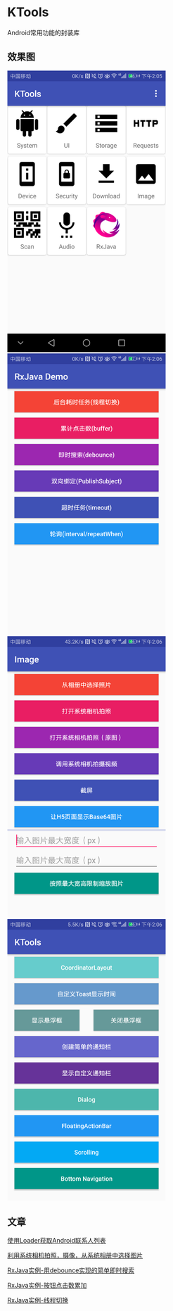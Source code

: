 # KTools
Android常用功能的封装库

## 效果图
<img src="/capture/home_page.png" width="360" height="640" alt="首页"/>
<img src="/capture/RxJava.png" width="360" height="640" alt="首页"/>
<img src="/capture/image.png" width="360" height="640" alt="首页"/>
<img src="/capture/ui.png" width="360" height="640" alt="首页"/>


## 文章
[使用Loader获取Android联系人列表](http://www.jianshu.com/p/b5147124590e)

[利用系统相机拍照，摄像，从系统相册中选择图片](http://www.jianshu.com/p/4afa67766ea4)

[RxJava实例-用debounce实现的简单即时搜索](http://www.jianshu.com/p/0f9ccb53f23b)

[RxJava实例-按钮点击数累加](http://www.jianshu.com/p/c1d559161d78)

[RxJava实例-线程切换](http://www.jianshu.com/p/6620c9651dc9)


